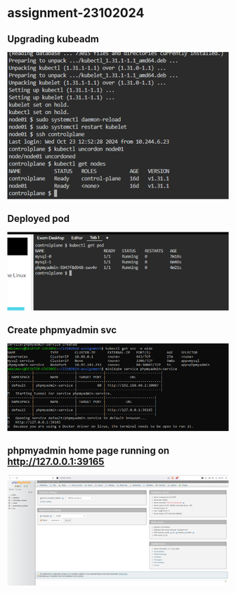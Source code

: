 # assignment-23102024

## Upgrading kubeadm
![alt text](https://github.com/mdaimanz/assignment-23102024/blob/main/mysql/Upgrade%20kubeadm%20version.png?raw=true)



## Deployed pod
![alt text](https://github.com/mdaimanz/assignment-23102024/blob/main/mysql/get-pod.png?raw=true)


## Create phpmyadmin svc
![alt text](https://github.com/mdaimanz/assignment-23102024/blob/main/mysql/phpmyadmin-svc.png)


## phpmyadmin home page running on http://127.0.0.1:39165
![alt text](https://github.com/mdaimanz/assignment-23102024/blob/main/mysql/phpmyadmin-page.png)


